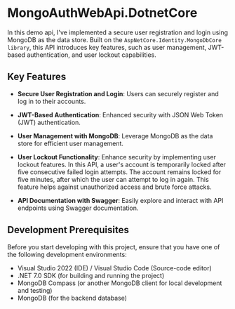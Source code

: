 # MongoAuthWebApi.DotnetCore

In this demo api, I've implemented a secure user registration and login using MongoDB as the data store. Built on the `AspNetCore.Identity.MongoDbCore library`, this API introduces key features, such as user management, JWT-based authentication, and user lockout capabilities.

## Key Features

- **Secure User Registration and Login**: Users can securely register and log in to their accounts.

- **JWT-Based Authentication**: Enhanced security with JSON Web Token (JWT) authentication.

- **User Management with MongoDB**: Leverage MongoDB as the data store for efficient user management.

- **User Lockout Functionality**: Enhance security by implementing user lockout features. In this API, a user's account is temporarily locked after five consecutive failed login attempts. The account remains locked for five minutes, after which the user can attempt to log in again. This feature helps against unauthorized access and brute force attacks.

- **API Documentation with Swagger**: Easily explore and interact with API endpoints using Swagger documentation.

## Development Prerequisites

Before you start developing with this project, ensure that you have one of the following development environments:

- Visual Studio 2022 (IDE) / Visual Studio Code (Source-code editor)
- .NET 7.0 SDK (for building and running the project)
- MongoDB Compass (or another MongoDB client for local development and testing)
- MongoDB (for the backend database)

